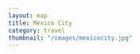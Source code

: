 ```yaml
---
layout: map
title: Mexico City
category: travel
thumbnail: "/images/mexicocity.jpg"
--- 
```


  <body>
    <div id="map"></div>
    <script>
      function initMap() {
        var pujol = {lat: 19.434475, lng: -99.187655};
        var julesbasement = {lat: 19.4305983, lng: -99.1983094};
        var yuban = {lat: 19.4188352, lng: -99.1662856};
        var romitacomedor = {lat: 19.4190907, lng: -99.1591261};
        
        var map = new google.maps.Map(document.getElementById('map'), {
          zoom: 13,
          center: pujol
          });
          
        var marker = new google.maps.Marker({
          position: pujol,
          map: map
        });
        
        var marker = new google.maps.Marker({
          position: julesbasement,
          map: map
        });
        var marker = new google.maps.Marker({
          position: yuban,
          map: map
        });
         var marker = new google.maps.Marker({
          position: romitacomedor,
          map: map
        });
      }
            
            
    </script>
    <script async defer
    src="https://maps.googleapis.com/maps/api/js?key=AIzaSyBjiDtJdMbIB54fTQAPJV7bljadWrv0Jww&callback=initMap">
    </script>
  </body>
   <style>
      #map {
        width: 100%;
        height: 400px;
       }
    </style>
